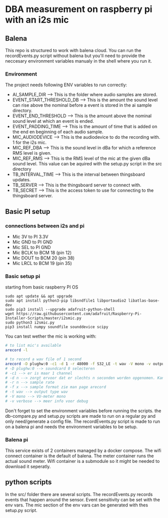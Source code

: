 # DBA measurement on raspberry pi with an i2s mic

## Balena
This repo is structured to work with balena cloud. You can run the recordEvents.py script without balena but you'll need to provide the neccesary environment variables manualy in the shell where you run it.
### Environment
The project needs following ENV variables to run correctly:
- AI_SAMPLE_DIR --> This is the folder where audio samples are stored.
- EVENT_START_THRESHOLD_DB --> This is the amount the sound level can rise above the nominal before a event is stored in the ai sample directory.
- EVENT_END_THRESHOLD --> This is the amount above the nominal sound level at which an event is ended.
- EVENT_PADDING_TIME --> This is the amount of time that is added on the end en beginning of each audio sample.
- MIC_AUDIODEVICE --> This is the audiodevice to do the recording with. 1 for the i2s mic.
- MIC_REF_DBA --> This is the sound level in dBa for which a reference RMS level is given.
- MIC_REF_RMS --> This is the RMS level of the mic at the given dBa sound level. This value can be aquired with the setup.py script in the src directory
- TB_INTERVAL_TIME --> This is the interval between thingsboard updates.
- TB_SERVER --> This is the thingsboard server to connect with.
- TB_SECRET --> This is the access token to use for connecting to the thingsboard server.



## Basic PI setup
### connections between i2s and pi
- Mic 3V to PI 3.3V
- Mic GND to PI GND
- Mic SEL to PI GND
- Mic BCLK to BCM 18 (pin 12)
- Mic DOUT to BCM 20 (pin 38)
- Mic LRCL to BCM 19 (pin 35)

### Basic setup pi
starting from basic raspberry PI OS

```
sudo apt update && apt upgrade
sudo apt install python3-pip libsndfile1 libportaudio2 libatlas-base-dev
sudo pip3 install --upgrade adafruit-python-shell
wget https://raw.githubusercontent.com/adafruit/Raspberry-Pi-Installer-Scripts/master/i2smic.py
sudo python3 i2smic.py
pip3 install numpy soundfile sounddevice scipy
```


You can test wether the mic is working with:
```bash
# to list mic's available
arecord -l

# to record a wav file of 1 second
arecord -D plughw:0 -c1 -d 1 -r 48000 -f S32_LE -t wav -V mono -v output.wav
# -D plughw:0 --> soundcard 0 selecteren
# -c1 --> er is maar 1 channel
# -d n --> zorgt ervoor dat er slechts n seconden worden opgenomen. Kan worden weggelaten
# -r n --> sample rate
# -f x --> sample format zie man page arecord
# -t wav --> output type wav
# -V mono --> VU-meter mono
# -v verbose --> meer info voor debug
```
Don't forget to set the environment variables before running the scripts. the db-compare.py and setup.py scripts are made to run on a regular py and only need/generate a config file. The recordEvents.py script is made to run on a balena pi and needs the environment variables to be setup.

### Balena pi
This service exists of 2 containers managed by a docker compose. The wifi connect container is the default of balena. The meter container runs the actual sound meter.
Wifi container is a submodule so it might be needed to download it seperatly.

## python scripts
In the src/ folder there are several scripts. The recordEvents.py records events that happen around the sensor. Event sensitivity can be set with the env vars. The mic section of the env vars can be generated with thes setup.py script. 

